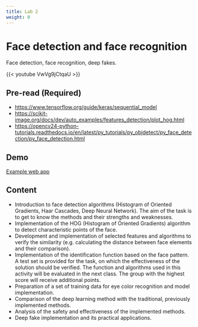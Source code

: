 ```yaml
---
title: Lab 2
weight: 0
---
```


# Face detection and face recognition

Face detection, face recognition, deep fakes.

{{< youtube VwVg9jCtqaU >}}

## Pre-read (Required)

- https://www.tensorflow.org/guide/keras/sequential_model
- https://scikit-image.org/docs/dev/auto_examples/features_detection/plot_hog.html
- https://opencv24-python-tutorials.readthedocs.io/en/latest/py_tutorials/py_objdetect/py_face_detection/py_face_detection.html

## Demo

[Example web app](https://b8zqw.csb.app/)

## Content

- Introduction to face detection algorithms (Histogram of Oriented Gradients, Haar Cascades, Deep Neural Network). The aim of the task is to get to know the methods and their strengths and weaknesses.
- Implementation of the HOG (Histogram of Oriented Gradients) algorithm to detect characteristic points of the face.
- Development and implementation of selected features and algorithms to verify the similarity (e.g. calculating the distance between face elements and their comparison).
- Implementation of the identification function based on the face pattern. A test set is provided for the task, on which the effectiveness of the solution should be verified. The function and algorithms used in this activity will be evaluated in the next class. The group with the highest score will receive additional points.
- Preparation of a set of training data for eye color recognition and model implementation.
- Comparison of the deep learning method with the traditional, previously implemented methods.
- Analysis of the safety and effectiveness of the implemented methods.
- Deep fake implementation and its practical applications.
